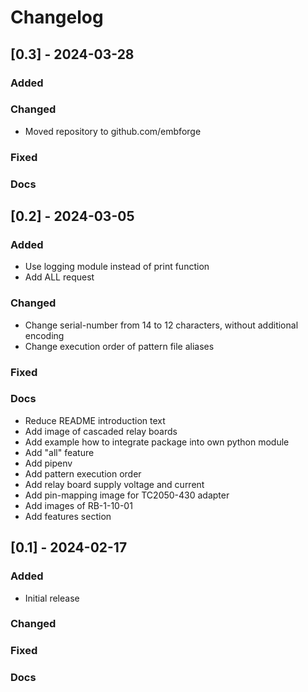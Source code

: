 # Changelog

## [0.3] - 2024-03-28
### Added
### Changed
- Moved repository to github.com/embforge
### Fixed
### Docs

## [0.2] - 2024-03-05
### Added
- Use logging module instead of print function
- Add ALL request
### Changed
- Change serial-number from 14 to 12 characters, without additional encoding
- Change execution order of pattern file aliases
### Fixed
### Docs
- Reduce README introduction text
- Add image of cascaded relay boards
- Add example how to integrate package into own python module
- Add "all" feature
- Add pipenv
- Add pattern execution order
- Add relay board supply voltage and current
- Add pin-mapping image for TC2050-430 adapter
- Add images of RB-1-10-01
- Add features section

## [0.1] - 2024-02-17
### Added
- Initial release
### Changed
### Fixed
### Docs
